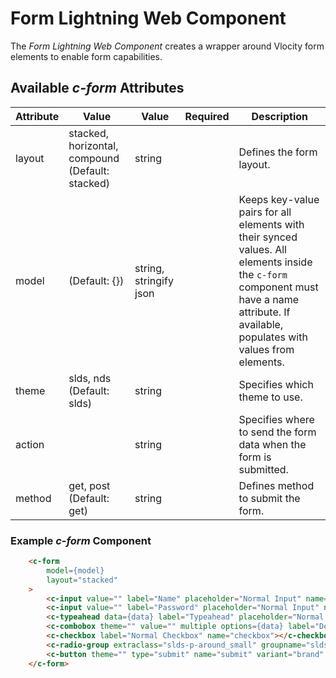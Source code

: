 # Form Lightning Web Component

The *Form Lightning Web Component* creates a wrapper around Vlocity form elements to enable form capabilities.

## Available *c-form* Attributes

| Attribute | Value  | Value                                      | Required  | Description                                                                                                                                   |
| --------- | - | ------------------------------------------ | - | --------------------------------------------------------------------------------------------------------------------------------------------- |
| layout    | stacked, horizontal, compound (Default: stacked) | string |   | Defines the form layout.                                                                                                                     |
| model     | (Default: {})  | string, stringify json|   | Keeps key-value pairs for all elements with their synced values. All elements inside the `c-form` component must have a name attribute. If available, populates with values from elements. |
| theme     | slds, nds (Default: slds)  | string                               |   | Specifies which theme to use.                                                                     |
| action    |   | string                               |   | Specifies where to send the form data when the form is submitted.                                                                                        |
| method    | get, post (Default: get)  | string                               |   | Defines method to submit the form.                                                                                  |

### Example *c-form* Component

```html
    <c-form
        model={model}
        layout="stacked"
    >
        <c-input value="" label="Name" placeholder="Normal Input" name="name"></c-input>
        <c-input value="" label="Password" placeholder="Normal Input" name="password"></c-input>
        <c-typeahead data={data} label="Typeahead" placeholder="Normal Input" name="typeahead"></c-typeahead>
        <c-combobox theme="" value="" multiple options={data} label="Default Multi Selected" placeholder="Normal Input" name="multiselect"></c-combobox>
        <c-checkbox label="Normal Checkbox" name="checkbox"></c-checkbox>
        <c-radio-group extraclass="slds-p-around_small" groupname="slds1" label="Select option" options={data} name="radiogroup"></c-radio-group>
        <c-button theme="" type="submit" name="submit" variant="brand" label="brand" icon="utility:close" icon-position="right"></c-button>
    </c-form>
```
